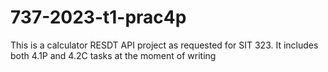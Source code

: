 # 737-2023-t1-prac4p

This is a calculator RESDT API project as requested for SIT 323. It includes both 4.1P and 4.2C tasks at the moment of writing
